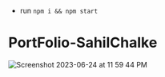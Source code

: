 - run `npm i && npm start`
# PortFolio-SahilChalke

![Screenshot 2023-06-24 at 11 59 44 PM](https://github.com/Sahilll15/PortFolio-SahilChalke/assets/109215419/a5a04e4a-b9f0-4c86-9f3d-7cefc2a987c8)
